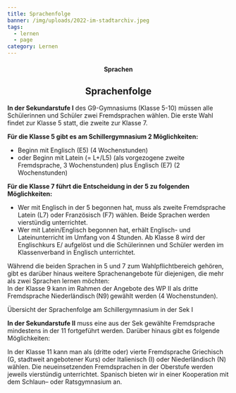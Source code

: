 ```yaml
---
title: Sprachenfolge
banner: /img/uploads/2022-im-stadtarchiv.jpeg
tags:
  - lernen
  - page
category: Lernen
---
```

<center><div class="title"><h4>Sprachen</h4><h2>Sprachenfolge </h2></div></center>



**In der Sekundarstufe I** des G9-Gymnasiums (Klasse 5-10) müssen alle Schülerinnen und Schüler zwei Fremdsprachen wählen. Die erste Wahl findet zur Klasse 5 statt, die zweite zur Klasse 7.  



**Für die Klasse 5 gibt es am Schillergymnasium 2 Möglichkeiten:** 

* Beginn mit Englisch (E5) (4 Wochenstunden)  
* oder Beginn mit Latein (= L+/L5) (als vorgezogene zweite Fremdsprache, 3 Wochenstunden) plus Englisch (E7) (2 Wochenstunden) 

**Für die Klasse 7 führt die Entscheidung in der 5 zu folgenden Möglichkeiten:** 

* Wer mit Englisch in der 5 begonnen hat, muss als zweite Fremdsprache Latein (L7) oder Französisch (F7) wählen. Beide Sprachen werden vierstündig unterrichtet. 
* Wer mit Latein/Englisch begonnen hat, erhält Englisch- und Lateinunterricht im Umfang von 4 Stunden. Ab Klasse 8 wird der Englischkurs E/ aufgelöst und die Schülerinnen und Schüler werden im Klassenverband in Englisch unterrichtet. 

Während die beiden Sprachen in 5 und 7 zum Wahlpflichtbereich gehören, gibt es darüber hinaus weitere Sprachenangebote für diejenigen, die mehr als zwei Sprachen lernen möchten: \
In der Klasse 9 kann im Rahmen der Angebote des WP II als dritte Fremdsprache Niederländisch (N9) gewählt werden (4 Wochenstunden). 



Übersicht der Sprachenfolge am Schillergymnasium in der Sek I 



**In der Sekundarstufe II** muss eine aus der Sek gewählte Fremdsprache mindestens in der 11 fortgeführt werden. Darüber hinaus gibt es folgende Möglichkeiten: 

In der Klasse 11 kann man als (dritte oder) vierte Fremdsprache Griechisch (G, stadtweit angebotener Kurs) oder Italienisch (I) oder Niederländisch (N) wählen. Die neueinsetzenden Fremdsprachen in der Oberstufe werden jeweils vierstündig unterrichtet. Spanisch bieten wir in einer Kooperation mit dem Schlaun– oder Ratsgymnasium an.